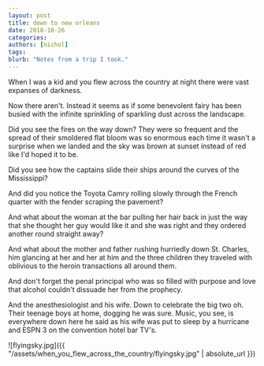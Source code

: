 ```yaml
---
layout: post
title: down to new orleans
date: 2018-10-26
categories: 
authors: [nichol]
tags: 
blurb: "Notes from a trip I took."
---
```

<p> When I was a kid and you flew across the country at night there were vast expanses of darkness.</p>

<p>Now there aren't. Instead it seems as if some benevolent fairy has been busied with the infinite sprinkling of sparkling dust across the landscape. </p>

<p>Did you see the fires on the way down?  They were so frequent and the spread of their smoldered flat bloom was so enormous each time it wasn't a surprise when we landed and the sky was brown at sunset instead of red like I'd hoped it to be.</p> 

<p>Did you see how the captains slide their ships around the curves of the Mississippi?</p>

<p>And did you notice the Toyota Camry rolling slowly through the French quarter with the fender scraping the pavement?</p>

<p>And what about the woman at the bar pulling her hair back in just the way that she thought her guy would like it and she was right and they ordered another round straight away?</p>

<p>And what about the mother and father rushing hurriedly down St. Charles, him glancing at her and her at him and the three children they traveled with oblivious to the heroin transactions all around them.</p> 

<p>And don't forget the penal principal who was so filled with purpose and love that alcohol couldn't dissuade her from the prophecy.</p> 

<p>And the anesthesiologist and his wife. Down to celebrate the big two oh. Their teenage boys at home, dogging he was sure. Music, you see, is everywhere down here he said as his wife was put to sleep by a hurricane and ESPN 3 on the convention hotel bar TV's.</p> 


![flyingsky.jpg]({{ "/assets/when_you_flew_across_the_country/flyingsky.jpg" | absolute_url }})